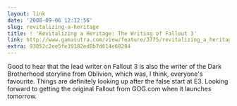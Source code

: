 ```yaml
---
layout: link
date: '2008-09-06 12:12:56'
slug: revitalizing-a-heritage
title: ! 'Revitalizing a Heritage: The Writing of Fallout 3'
link: http://www.gamasutra.com/view/feature/3775/revitalizing_a_heritage_the_.php
extra: 93852c2ee5fe39182ed8b7d614e68284
---
```


Good to hear that the lead writer on Fallout 3 is also the writer of the Dark Brotherhood storyline from Oblivion, which was, I think, everyone's favourite. Things are definitely looking up after the false start at E3. Looking forward to getting the original Fallout from GOG.com when it launches tomorrow.